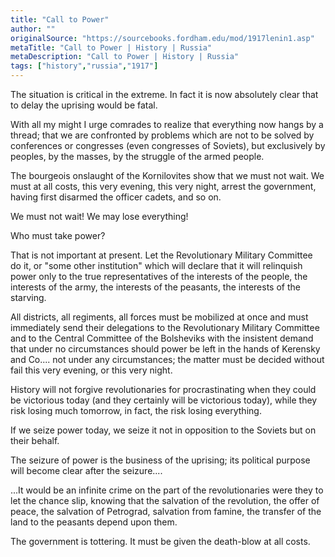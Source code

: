```yaml
---
title: "Call to Power"
author: ""
originalSource: "https://sourcebooks.fordham.edu/mod/1917lenin1.asp"
metaTitle: "Call to Power | History | Russia"
metaDescription: "Call to Power | History | Russia"
tags: ["history","russia","1917"]
---
```


The situation is critical in the extreme. In fact it is now absolutely clear that to delay the uprising would be fatal.

With all my might I urge comrades to realize that everything now hangs by a thread; that we are confronted by problems which are not to be solved by conferences or congresses (even congresses of Soviets), but exclusively by peoples, by the masses, by the struggle of the armed people.

The bourgeois onslaught of the Kornilovites show that we must not wait. We must at all costs, this very evening, this very night, arrest the government, having first disarmed the officer cadets, and so on.

We must not wait! We may lose everything!

Who must take power?

That is not important at present. Let the Revolutionary Military Committee do it, or "some other institution" which will declare that it will relinquish power only to the true representatives of the interests of the people, the interests of the army, the interests of the peasants, the interests of the starving.

All districts, all regiments, all forces must be mobilized at once and must immediately send their delegations to the Revolutionary Military Committee and to the Central Committee of the Bolsheviks with the insistent demand that under no circumstances should power be left in the hands of Kerensky and Co.... not under any circumstances; the matter must be decided without fail this very evening, or this very night.

History will not forgive revolutionaries for procrastinating when they could be victorious today (and they certainly will be victorious today), while they risk losing much tomorrow, in fact, the risk losing everything.

If we seize power today, we seize it not in opposition to the Soviets but on their behalf.

The seizure of power is the business of the uprising; its political purpose will become clear after the seizure....

...It would be an infinite crime on the part of the revolutionaries were they to let the chance slip, knowing that the salvation of the revolution, the offer of peace, the salvation of Petrograd, salvation from famine, the transfer of the land to the peasants depend upon them.

The government is tottering. It must be given the death-blow at all costs.